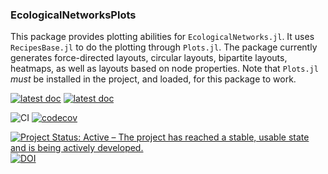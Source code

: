 ### EcologicalNetworksPlots

This package provides plotting abilities for `EcologicalNetworks.jl`. It uses
`RecipesBase.jl` to do the plotting through `Plots.jl`. The package currently
generates force-directed layouts, circular layouts, bipartite layouts,
heatmaps, as well as layouts based on node properties. Note that `Plots.jl`
*must* be installed in the project, and loaded, for this package to work.

[![latest doc](https://img.shields.io/badge/documentation-stable-brightgreen)](https://ecojulia.github.io/EcologicalNetworksPlots.jl/stable/) [![latest doc](https://img.shields.io/badge/documentation-latest-green)](https://ecojulia.github.io/EcologicalNetworksPlots.jl/latest/)

![CI](https://github.com/EcoJulia/EcologicalNetworksPlots.jl/workflows/CI/badge.svg?branch=main) [![codecov](https://codecov.io/gh/EcoJulia/EcologicalNetworksPlots.jl/branch/main/graph/badge.svg?token=HKaubLliPG)](https://codecov.io/gh/EcoJulia/EcologicalNetworksPlots.jl)

[![Project Status: Active – The project has reached a stable, usable state and is being actively developed.](https://www.repostatus.org/badges/latest/active.svg)](https://www.repostatus.org/#active) [![DOI](https://zenodo.org/badge/143920106.svg)](https://zenodo.org/badge/latestdoi/143920106)
